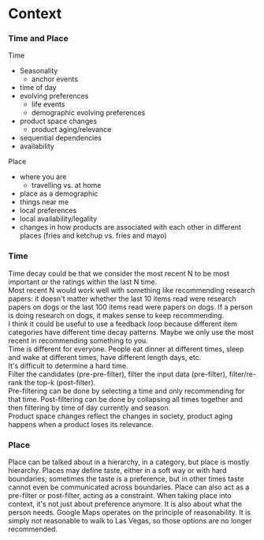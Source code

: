 # Context

### Time and Place
Time
- Seasonality
    - anchor events
- time of day
- evolving preferences
    - life events
    - demographic evolving preferences
- product space changes
    - product aging/relevance
- sequential dependencies
- availability

Place
- where you are
    - travelling vs. at home
- place as a demographic
- things near me
- local preferences
- local availability/legality
- changes in how products are associated with each other in different places (fries and ketchup vs. fries and mayo)

### Time
Time decay could be that we consider the most recent N to be most important or the ratings within the last N time.  
Most recent N would work well with something like recommending research papers: it doesn't matter whether the last 10 items read were research papers on dogs or the last 100 items read were papers on dogs. If a person is doing research on dogs, it makes sense to keep recommending.  
I think it could be useful to use a feedback loop because different item categories have different time decay patterns. 
Maybe we only use the most recent in recommending something to you.  
Time is different for everyone. People eat dinner at different times, sleep and wake at different times, have different length days, etc.  
It's difficult to determine a hard time.  
Filter the candidates (pre-pre-filter), filter the input data (pre-filter), filter/re-rank the top-k (post-filter).  
Pre-filtering can be done by selecting a time and only recommending for that time. Post-filtering can be done by collapsing all times together and then filtering by time of day currently and season.  
Product space changes reflect the changes in society, product aging happens when a product loses its relevance. 

### Place
Place can be talked about in a hierarchy, in a category, but place is mostly hierarchy. Places may define taste, either in a soft way or with hard boundaries; sometimes the taste is a preference, but in other times taste cannot even be communicated across boundaries. Place can also act as a pre-filter or post-filter, acting as a constraint. When taking place into context, it's not just about preference anymore. It is also about what the person needs. Google Maps operates on the principle of reasonability. It is simply not reasonable to walk to Las Vegas, so those options are no longer recommended. 
